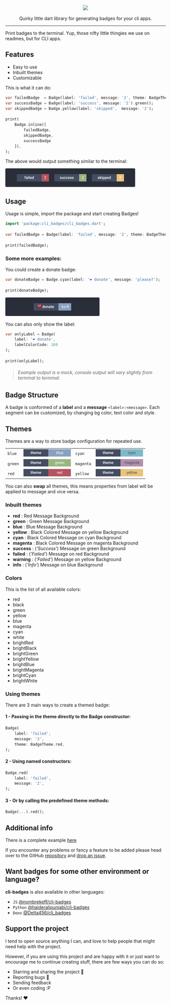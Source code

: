 <!-- 
This README describes the package. If you publish this package to pub.dev,
this README's contents appear on the landing page for your package.

For information about how to write a good package README, see the guide for
[writing package pages](https://dart.dev/guides/libraries/writing-package-pages). 

For general information about developing packages, see the Dart guide for
[creating packages](https://dart.dev/guides/libraries/create-library-packages)
and the Flutter guide for
[developing packages and plugins](https://flutter.dev/developing-packages). 
-->

<div align="center">
  
  ![](https://vectr.com/kerff/ddbmvyZmm.svg?width=600&height=300&select=aNbKxciPh)
  
  Quirky little dart library for generating badges for your cli apps.
  
  <!-- ![GitHub file size in bytes](https://img.shields.io/github/size/nombrekeff/cli-badges/index.js?style=flat-square)
  [![npm](https://img.shields.io/npm/v/cli-badges?label=version&style=flat-square)](https://www.npmjs.com/package/cli-badges)
   -->

<!-- TODO: add badges -->

</div>

---

Print badges to the terminal. Yup, those nifty little thingies we use on readmes, but for CLI apps.

## Features
* Easy to use
* Inbuilt themes
* Customizable

This is what it can do:
```dart
var failedBadge  = Badge(label: 'failed', message: '2', theme: BadgeTheme.red);
var successBadge = Badge(label: 'success', message: '2').green();
var skippedBadge = Badge.yellow(label: 'skipped',  message: '2');

print(
    Badge.inline([
        failedBadge, 
        skippedBadge, 
        successBadge
    ]),
);
```

The above would output something similar to the terminal:

![](https://github.com/nombrekeff/cli_badges_dart/blob/main/images/output-example.png)
## Usage

Usage is simple, import the package and start creating Badges!

```dart
import 'package:cli_badges/cli_badges.dart';

var failedBadge = Badge(label: 'failed', message: '2', theme: BadgeTheme.red);

print(failedBadge);
```

### Some more examples:
You could create a donate badge:

```dart
var donateBadge = Badge.cyan(label: '❤️ donate', message: 'please?');

print(donateBadge);
```

![](https://github.com/nombrekeff/cli_badges_dart/blob/main/images/donate-output-example.png)

You can also only show the label:

```dart
var onlyLabel = Badge(
    label: '❤️ donate', 
    labelColorCode: 169
);

print(onlyLabel);
```

> ###### Example output is a mock, console output will vary slightly from terminal to terminal.

## Badge Structure <!-- omit in toc -->

A badge is conformed of a **label** and a **message** `<label>:<message>`. Each segment can be customized, by changing bg color, text color and style.

## Themes <!-- omit in toc -->
Themes are a way to store badge configuration for repeated use.

|         |                                                                                                |           |                                                                                                    |
| ------- | ---------------------------------------------------------------------------------------------- | --------- | -------------------------------------------------------------------------------------------------- |
| `blue`  | ![theme-blue](https://github.com/nombrekeff/cli_badges_dart/blob/main/images/theme-blue.png)   | `cyan`    | ![theme-cyan](https://github.com/nombrekeff/cli_badges_dart/blob/main/images/theme-cyan.png)       |
| `green` | ![theme-green](https://github.com/nombrekeff/cli_badges_dart/blob/main/images/theme-green.png) | `magenta` | ![theme-magenta](https://github.com/nombrekeff/cli_badges_dart/blob/main/images/theme-magenta.png) |
| `red`   | ![theme-red](https://github.com/nombrekeff/cli_badges_dart/blob/main/images/theme-red.png)     | `yellow`  | ![theme-yellow](https://github.com/nombrekeff/cli_badges_dart/blob/main/images/theme-yellow.png)   |

You can also **swap** all themes, this means properties from label will be applied to message and vice versa.

### Inbuilt themes

- **red** : Red Message Background
- **green** : Green Message Background
- **blue** : Blue Message Background
- **yellow** : Black Colored Message on yellow Background
- **cyan** : Black Colored Message on cyan Background
- **magenta** : Black Colored Message on magenta Background
- **success** : (_'Success'_) Message on green Background
- **failed** : (_'Failed'_) Message on red Background
- **warning** : (_'Failed'_) Message on yellow Background
- **info** : (_'Info'_) Message on blue Background


### Colors

This is the list of all available colors:
* red
* black
* green
* yellow
* blue
* magenta
* cyan
* white
* brightRed
* brightBlack
* brightGreen
* brightYellow
* brightBlue
* brightMagenta
* brightCyan
* brightWhite

### Using themes
There are 3 main ways to create a themed badge:
#### 1 - Passing in the theme directly to the Badge constructor:
```dart
Badge(
    label: 'failed', 
    message: '2', 
    theme: BadgeTheme.red,
);
```

#### 2 - Using named constructors:
```dart
Badge.red(
    label: 'failed', 
    message: '2', 
);
```

#### 3 - Or by calling the predefined theme methods: 
```dart
Badge(...).red();
```

## Additional info

There is a complete example [here](https://github.com/nombrekeff/cli_badges_dart/tree/main/example)

If you encounter any problems or fancy a feature to be added please head over to the GitHub [repository](https://github.com/nombrekeff/cli_badges_dart/) and [drop an issue](https://github.com/nombrekeff/cli_badges_dart/issues/new).

## Want badges for some other environment or language?

**cli-badges** is also available in other languages:
- `JS` [@nombrekeff/cli-badges](https://github.com/nombrekeff/cli-badges)
- `Python` [@haideralipunjabi/cli-badges](https://github.com/haideralipunjabi/cli-badges)
- `Deno` [@Delta456/cli_badges](https://github.com/Delta456/cli_badges)

## Support the project <!-- omit in toc -->

I tend to open source anything I can, and love to help people that might need help with the project.

However, if you are using this project and are happy with it or just want to encourage me to continue creating stuff, there are few ways you can do so:

- Starring and sharing the project 🚀
- Reporting bugs 🐛
- Sending feedback
- Or even coding :P

Thanks! ❤️